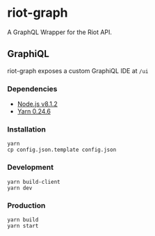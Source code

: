 # riot-graph
A GraphQL Wrapper for the Riot API.

## GraphiQL
riot-graph exposes a custom GraphiQL IDE at `/ui`

### Dependencies
- [Node.js v8.1.2](https://nodejs.org/en/)
- [Yarn 0.24.6](https://yarnpkg.com/en/)

### Installation
```
yarn
cp config.json.template config.json
```

### Development
```
yarn build-client
yarn dev
```

### Production
```
yarn build
yarn start
```
